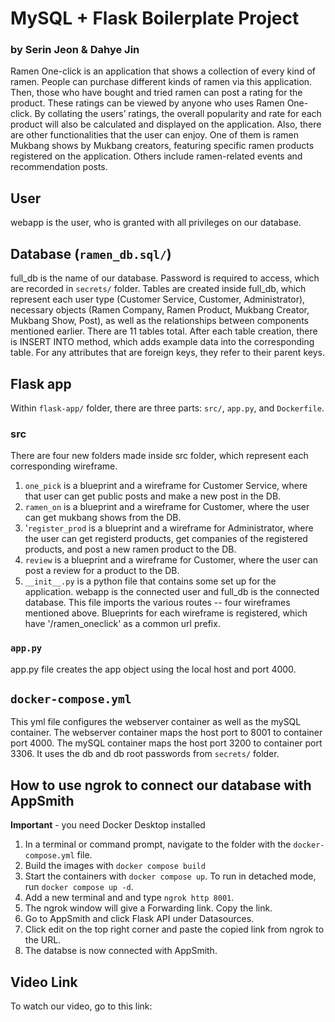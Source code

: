 # MySQL + Flask Boilerplate Project
### by Serin Jeon & Dahye Jin

Ramen One-click is an application that shows a collection of every kind of ramen. People can purchase different kinds of ramen via this application. Then, those who have bought and tried ramen can post a rating for the product. These ratings can be viewed by anyone who uses Ramen One-click. By collating the users’ ratings, the overall popularity and rate for each product will also be calculated and displayed on the application. Also, there are other functionalities that the user can enjoy. One of them is ramen Mukbang shows by Mukbang creators, featuring specific ramen products registered on the application. Others include ramen-related events and recommendation posts.

## User
webapp is the user, who is granted with all privileges on our database.

## Database (`ramen_db.sql/`)
full_db is the name of our database. Password is required to access, which are recorded in `secrets/` folder.
Tables are created inside full_db, which represent each user type (Customer Service, Customer, Administrator), necessary objects (Ramen Company, Ramen Product, Mukbang Creator, Mukbang Show, Post), as well as the relationships between components mentioned earlier. There are 11 tables total.
After each table creation, there is INSERT INTO method, which adds example data into the corresponding table. For any attributes that are foreign keys, they refer to their parent keys.

## Flask app
Within `flask-app/` folder, there are three parts: `src/`, `app.py`, and `Dockerfile`.

### src
There are four new folders made inside src folder, which represent each corresponding wireframe.
1. `one_pick` is a blueprint and a wireframe for Customer Service, where that user can get public posts and make a new post in the DB. 
1. `ramen_on` is a blueprint and a wireframe for Customer, where the user can get mukbang shows from the DB.
1. '`register_prod` is a blueprint and a wireframe for Administrator, where the user can get registerd products, get companies of the registered products, and post a new ramen product to the DB.
1. `review` is a blueprint and a wireframe for Customer, where the user can post a review for a product to the DB.
1. `__init__.py` is a python file that contains some set up for the application. webapp is the connected user and full_db is the connected database. This file imports the various routes -- four wireframes mentioned above. Blueprints for each wireframe is registered, which have '/ramen_oneclick' as a common url prefix.

### `app.py`
app.py file creates the app object using the local host and port 4000.

## `docker-compose.yml`
This yml file configures the webserver container as well as the mySQL container. The webserver container maps the host port to 8001 to container port 4000. The mySQL container maps the host port 3200 to container port 3306. It uses the db and db root passwords from `secrets/` folder.


## How to use ngrok to connect our database with AppSmith
**Important** - you need Docker Desktop installed
 
1. In a terminal or command prompt, navigate to the folder with the `docker-compose.yml` file.  
2. Build the images with `docker compose build`
3. Start the containers with `docker compose up`. To run in detached mode, run `docker compose up -d`. 
4. Add a new terminal and and type `ngrok http 8001`.
5. The ngrok window will give a Forwarding link. Copy the link.
5. Go to AppSmith and click Flask API under Datasources.
6. Click edit on the top right corner and paste the copied link from ngrok to the URL.
7. The databse is now connected with AppSmith.

## Video Link
To watch our video, go to this link: 
